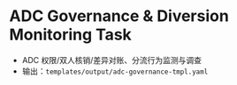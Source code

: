 # ADC Governance & Diversion Monitoring Task

- ADC 权限/双人核销/差异对账、分流行为监测与调查
- 输出：`templates/output/adc-governance-tmpl.yaml`
